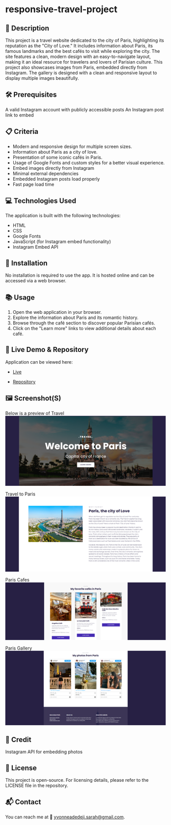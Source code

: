 # responsive-travel-project

## 📌 Description
This project is a travel website dedicated to the city of Paris, highlighting its reputation as the "City of Love." It includes information about Paris, its famous landmarks and the best cafés to visit while exploring the city. The site features a clean, modern design with an easy-to-navigate layout, making it an ideal resource for travelers and lovers of Parisian culture. This project also showcases images from Paris, embedded directly from Instagram. The gallery is designed with a clean and responsive layout to display multiple images beautifully.

## 🛠 Prerequisites
A valid Instagram account with publicly accessible posts
An Instagram post link to embed

## 📋 Criteria
* Modern and responsive design for multiple screen sizes.
* Information about Paris as a city of love.
* Presentation of some iconic cafés in Paris.
* Usage of Google Fonts and custom styles for a better visual experience.
* Embed images directly from Instagram
* Minimal external dependencies
* Embedded Instagram posts load properly
* Fast page load time

 ## 💻 Technologies Used
The application is built with the following technologies:
* HTML
* CSS
* Google Fonts
* JavaScript (for Instagram embed functionality)
* Instagram Embed API

## 🚀 Installation
No installation is required to use the app. It is hosted online and can be accessed via a web browser.

## 📚 Usage
1. Open the web application in your browser.
2. Explore the information about Paris and its romantic history.
3. Browse through the café section to discover popular Parisian cafés.
4. Click on the "Learn more" links to view additional details about each café.

## 🔗 Live Demo & Repository
Application can be viewed here: 
* [Live](https://ya-responsive-travel-project.netlify.app/)

* [Repository](https://github.com/yvonnesarah/responsive-travel-project)

## 🖼 Screenshot(S)
Below is a preview of Travel
![Screenshot](assets/images/travel.png "Travel")


Travel to Paris
![Screenshot](assets/images/travel-paris.png "Travel Paris")


Paris Cafes
![Screenshot](assets/images/travel-cafes.png "Paris Cafes")




Paris Gallery
![Screenshot](assets/images/travel-bottom.png "Paris Gallery")

## 👥 Credit
Instagram API for embedding photos

## 📜 License
This project is open-source. For licensing details, please refer to the LICENSE file in the repository.

## 📬 Contact
You can reach me at 📧 yvonneadedeji.sarah@gmail.com.
